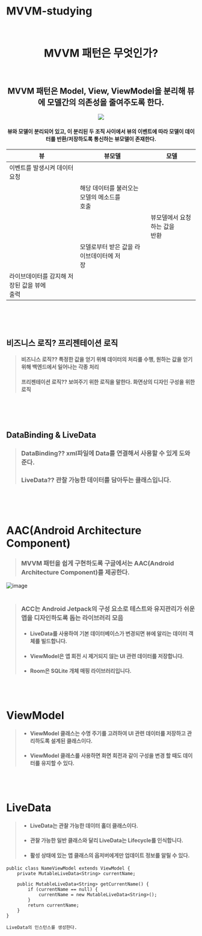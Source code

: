 # MVVM-studying<br><br>
<div align="center">
<h1>MVVM 패턴은 무엇인가?</h1><br>
<h2>MVVM 패턴은 Model, View, ViewModel을 분리해 뷰에 모델간의 의존성을 줄여주도록 한다.</h2>
<img src="https://velog.velcdn.com/images%2Fdddooo9%2Fpost%2F02803dfe-c2e7-4cea-9cf7-74d757e60f2d%2Fimage.png" />

<h4><strong>뷰와 모델이 분리되어 있고, 이 분리된 두 조직 사이에서 뷰의 이벤트에 따라 모델이 데이터를 반환/저장하도록 통신하는 뷰모델이 존재한다.</strong></h4>

|뷰|뷰모델|모델|
|---|---|---|
|이벤트를 발생시켜 데이터 요청|||
||해당 데이터를 불러오는 모델의 메소드를<br> 호출||
|||뷰모델에서 요청하는 값을<br>반환||
||모델로부터 받은 값을 라이브데이터에 저<br>장||
|라이브데이터를 감지해 저장된 값을 뷰에<br> 출력|||
  
<br><br><br>
</div>

## 비즈니스 로직? 프리젠테이션 로직
> #### 비즈니스 로직?? 특정한 값을 얻기 위해 데이터의 처리를 수행, 원하는 값을 얻기 위해 백엔드에서 일어나는 각종 처리<br>
> #### 프리젠테이션 로직?? 보여주기 위한 로직을 말한다. 화면상의 디자인 구성을 위한 로직

<br><br><br>

## DataBinding & LiveData
> ### DataBinding?? xml파일에 Data를 연결해서 사용할 수 있게 도와준다.
> ### LiveData?? 관찰 가능한 데이터를 담아두는 클래스입니다.

<br><br><br>

# AAC(Android Architecture Component)
> ### MVVM 패턴을 쉽게 구현하도록 구글에서는 AAC(Android Architecture Component)를 제공한다.
![image](https://user-images.githubusercontent.com/118269278/202647821-acdc0b79-4f62-4228-ad73-8f53244baf0b.png)<br><br>
> ### ACC는 Android Jetpack의 구성 요소로 테스트와 유지관리가 쉬운 앱을 디자인하도록 돕는 라이브러리 모음
> - #### LiveData를 사용하여 기본 데이터베이스가 변경되면 뷰에 알리는 데이터 객체를 빌드합니다.
> - #### ViewModel은 앱 회전 시 제거되지 않는 UI 관련 데이터를 저장합니다.
> - #### Room은 SQLite 개체 매핑 라이브러리입니다.

<br><br>

# ViewModel
> - #### ViewModel 클래스는 수명 주기를 고려하여 UI 관련 데이터를 저장하고 관리하도록 설계된 클래스이다.<br>
> - #### ViewModel 클래스를 사용하면 화면 회전과 같이 구성을 변경 할 때도 데이터를 유지할 수 있다.

<br><br>

# LiveData
> - #### LiveData는 관찰 가능한 데이터 홀더 클래스이다.
> - #### 관찰 가능한 일반 클래스와 달리 LiveData는 Lifecycle를 인식합니다.
> - #### 활성 상태에 있는 앱 클래스의 옵저버에게만 업데이트 정보를 알릴 수 있다.

```
public class NameViewModel extends ViewModel {
    private MutableLiveData<String> currentName;

    public MutableLiveData<String> getCurrentName() {
        if (currentName == null) {
            currentName = new MutableLiveData<String>();
        }
        return currentName;
    }
}

LiveData의 인스턴스를 생성한다.
```
